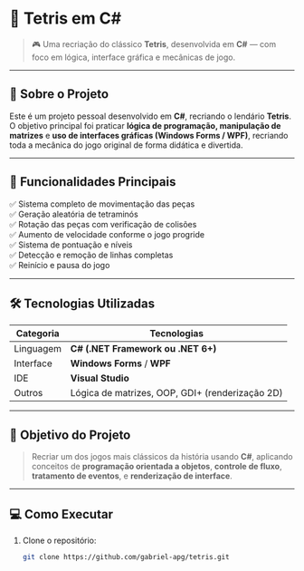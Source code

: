 # 🧱 Tetris em C#
> 🎮 Uma recriação do clássico **Tetris**, desenvolvida em **C#** — com foco em lógica, interface gráfica e mecânicas de jogo.

---

## 🚀 Sobre o Projeto

Este é um projeto pessoal desenvolvido em **C#**, recriando o lendário **Tetris**.  
O objetivo principal foi praticar **lógica de programação, manipulação de matrizes** e **uso de interfaces gráficas (Windows Forms / WPF)**, recriando toda a mecânica do jogo original de forma didática e divertida.  

---

## 🧩 Funcionalidades Principais

✅ Sistema completo de movimentação das peças  
✅ Geração aleatória de tetraminós  
✅ Rotação das peças com verificação de colisões  
✅ Aumento de velocidade conforme o jogo progride  
✅ Sistema de pontuação e níveis  
✅ Detecção e remoção de linhas completas  
✅ Reinício e pausa do jogo  

---

## 🛠️ Tecnologias Utilizadas

| Categoria | Tecnologias |
|------------|-------------|
| Linguagem | **C# (.NET Framework ou .NET 6+)** |
| Interface | **Windows Forms** / **WPF** |
| IDE | **Visual Studio** |
| Outros | Lógica de matrizes, OOP, GDI+ (renderização 2D) |

---

## 🎯 Objetivo do Projeto

> Recriar um dos jogos mais clássicos da história usando **C#**, aplicando conceitos de **programação orientada a objetos**, **controle de fluxo**, **tratamento de eventos**, e **renderização de interface**.


---

## 💻 Como Executar

1. Clone o repositório:
   ```bash
   git clone https://github.com/gabriel-apg/tetris.git
